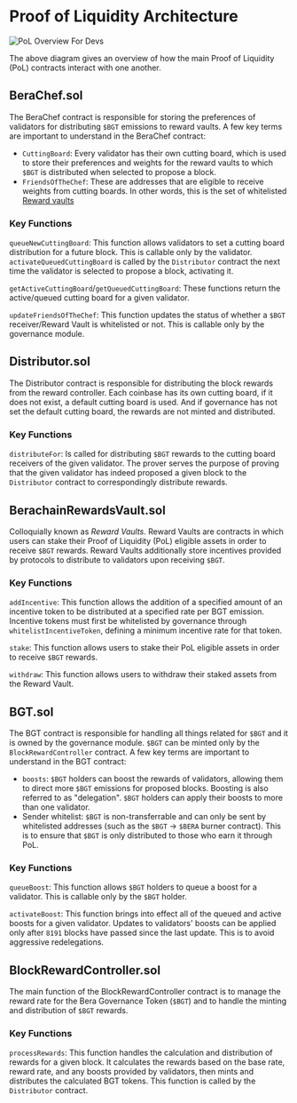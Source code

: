 # Proof of Liquidity Architecture

![PoL Overview For Devs](/assets/pol-overview-devs.png)

The above diagram gives an overview of how the main Proof of Liquidity (PoL) contracts interact with one another.

## BeraChef.sol

The BeraChef contract is responsible for storing the preferences of validators for distributing `$BGT` emissions to reward vaults. A few key terms are important to understand in the BeraChef contract:

- `CuttingBoard`: Every validator has their own cutting board, which is used to store their preferences and weights for the reward vaults to which `$BGT` is distributed when selected to propose a block.
- `FriendsOfTheChef`: These are addresses that are eligible to receive weights from cutting boards. In other words, this is the set of whitelisted [Reward vaults](/learn/pol/rewardvaults)

### Key Functions

`queueNewCuttingBoard`: This function allows validators to set a cutting board distribution for a future block. This is callable only by the validator. `activateQueuedCuttingBoard` is called by the `Distributor` contract the next time the validator is selected to propose a block, activating it.

`getActiveCuttingBoard`/`getQueuedCuttingBoard`: These functions return the active/queued cutting board for a given validator.

`updateFriendsOfTheChef`: This function updates the status of whether a `$BGT` receiver/Reward Vault is whitelisted or not. This is callable only by the governance module.

## Distributor.sol

The Distributor contract is responsible for distributing the block rewards from the reward controller. Each coinbase has its own cutting board, if it does not exist, a default cutting board is used. And if governance has not set the default cutting board, the rewards are not minted and distributed.

### Key Functions

`distributeFor`: Is called for distributing `$BGT` rewards to the cutting board receivers of the given validator. The prover serves the purpose of proving that the given validator has indeed proposed a given block to the `Distributor` contract to correspondingly distribute rewards.

## BerachainRewardsVault.sol

Colloquially known as _Reward Vaults_. Reward Vaults are contracts in which users can stake their Proof of Liquidity (PoL) eligible assets in order to receive `$BGT` rewards. Reward Vaults additionally store incentives provided by protocols to distribute to validators upon receiving `$BGT`.

### Key Functions

`addIncentive`: This function allows the addition of a specified amount of an incentive token to be distributed at a specified rate per BGT emission. Incentive tokens must first be whitelisted by governance through `whitelistIncentiveToken`, defining a minimum incentive rate for that token.

`stake`: This function allows users to stake their PoL eligible assets in order to receive `$BGT` rewards.

`withdraw`: This function allows users to withdraw their staked assets from the Reward Vault.

## BGT.sol

The BGT contract is responsible for handling all things related for `$BGT` and it is owned by the governance module. `$BGT` can be minted only by the `BlockRewardController` contract. A few key terms are important to understand in the BGT contract:

- `boosts`: `$BGT` holders can boost the rewards of validators, allowing them to direct more `$BGT` emissions for proposed blocks. Boosting is also referred to as "delegation". `$BGT` holders can apply their boosts to more than one validator.
- Sender whitelist: `$BGT` is non-transferrable and can only be sent by whitelisted addresses (such as the `$BGT` -> `$BERA` burner contract). This is to ensure that `$BGT` is only distributed to those who earn it through PoL.

### Key Functions

`queueBoost`: This function allows `$BGT` holders to queue a boost for a validator. This is callable only by the `$BGT` holder.

`activateBoost`: This function brings into effect all of the queued and active boosts for a given validator. Updates to validators' boosts can be applied only after `8191` blocks have passed since the last update. This is to avoid aggressive redelegations.

## BlockRewardController.sol

The main function of the BlockRewardController contract is to manage the reward rate for the Bera Governance Token (`$BGT`) and to handle the minting and distribution of `$BGT` rewards.

### Key Functions

`processRewards`: This function handles the calculation and distribution of rewards for a given block. It calculates the rewards based on the base rate, reward rate, and any boosts provided by validators, then mints and distributes the calculated BGT tokens. This function is called by the `Distributor` contract.
